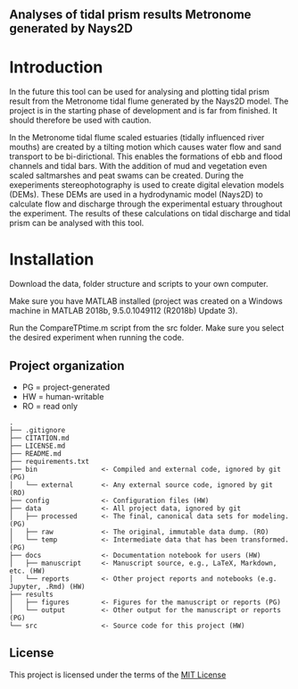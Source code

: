 ## Analyses of tidal prism results Metronome generated by Nays2D

# Introduction
In the future this tool can be used for analysing and plotting tidal prism result from the Metronome tidal flume generated by the Nays2D model. The project is in the starting phase of development and is far from finished. It should therefore be used with caution. 

In the Metronome tidal flume scaled estuaries (tidally influenced river mouths) are created by a tilting motion which causes water flow and sand transport to be bi-dirictional. This enables the formations of ebb and flood channels and tidal bars. With the addition of mud and vegetation even scaled saltmarshes and peat swams can be created. During the exeperiments stereophotography is used to create digital elevation models (DEMs). These DEMs are used in a hydrodynamic model (Nays2D) to calculate flow and discharge through the experimental estuary throughout the experiment. The results of these calculations on tidal discharge and tidal prism can be analysed with this tool.

# Installation
Download the data, folder structure and scripts to your own computer.

Make sure you have MATLAB installed (project was created on a Windows machine in MATLAB 2018b, 9.5.0.1049112 (R2018b) Update 3).

Run the CompareTPtime.m script from the src folder. Make sure you select the desired experiment when running the code. 

## Project organization
- PG = project-generated
- HW = human-writable
- RO = read only
```
.
├── .gitignore
├── CITATION.md
├── LICENSE.md
├── README.md
├── requirements.txt
├── bin                <- Compiled and external code, ignored by git (PG)
│   └── external       <- Any external source code, ignored by git (RO)
├── config             <- Configuration files (HW)
├── data               <- All project data, ignored by git
│   ├── processed      <- The final, canonical data sets for modeling. (PG)
│   ├── raw            <- The original, immutable data dump. (RO)
│   └── temp           <- Intermediate data that has been transformed. (PG)
├── docs               <- Documentation notebook for users (HW)
│   ├── manuscript     <- Manuscript source, e.g., LaTeX, Markdown, etc. (HW)
│   └── reports        <- Other project reports and notebooks (e.g. Jupyter, .Rmd) (HW)
├── results
│   ├── figures        <- Figures for the manuscript or reports (PG)
│   └── output         <- Other output for the manuscript or reports (PG)
└── src                <- Source code for this project (HW)

```


## License

This project is licensed under the terms of the [MIT License](/LICENSE.md)
